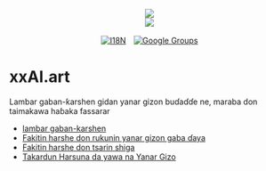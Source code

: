 <p align="center"><a href="https://xxai.art"><img src="https://cdn.jsdelivr.net/gh/xxai-art/doc/logo.svg"/></a><br/><a href="https://xxai.art"><img src="https://cdn.jsdelivr.net/gh/xxai-art/doc/xxai.svg"/></a></p><p align="center"><a href="https://github.com/xxai-art/doc#readme"><img alt="I18N" src="https://cdn.jsdelivr.net/gh/wactax/img/t.svg"/></a>　<a href="https://groups.google.com/u/0/g/xxai-art"><img alt="Google Groups" src="https://cdn.jsdelivr.net/gh/wactax/img/g-groups.svg"/></a></p>

# xxAI.art

Lambar gaban-ƙarshen gidan yanar gizon buɗaɗɗe ne, maraba don taimakawa haɓaka fassarar

* [lambar gaban-karshen](https://github.com/xxai-art/web)
* [Fakitin harshe don rukunin yanar gizon gaba ɗaya](https://github.com/xxai-art/web/tree/main/i18n)
* [Fakitin harshe don tsarin shiga](https://github.com/wacpkg/user/tree/main/ui.i18n)
* [Takardun Harsuna da yawa na Yanar Gizo](https://github.com/xxai-doc)
